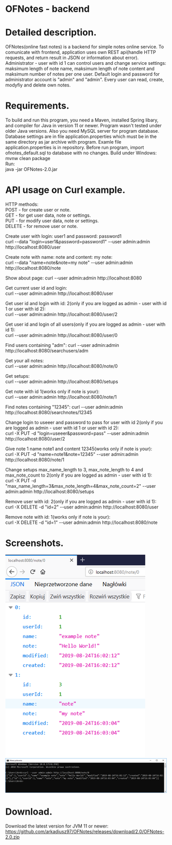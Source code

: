 # OFNotes - backend

# Detailed description.
OFNotes(online fast notes) is a backend for simple notes online service. To comunicate with frontend, application uses own REST api(handle HTTP requests, and return result in JSON or information about error). Administrator - user with id 1 can control users and change service settings: maksimum length of note name, maksimum length of note content and maksimum number of notes per one user. Default login and password for administrator account is "admin" and "admin". Every user can read, create, modyfiy and delete own notes. 

# Requirements.
To build and run this program, you need a Maven, installed Spring libary, and compiler for Java in version 11 or newer. Program wasn't tested under older Java versions. Also you need MySQL server for program database. Database settings are in file application.properties which must be in the same directory as jar archive with program. Examle file application.properties is in repository. Before run program, import ofnotes_default.sql to database with no changes.
Build under Windows:  
mvnw clean package  
Run:  
java -jar OFNotes-2.0.jar  

# API usage on Curl example.
HTTP methods:  
POST - for create user or note.  
GET - for get user data, note or settings.  
PUT - for modify user data, note or settings.  
DELETE - for remove user or note.  
  
Create user with login: user1 and password: password1  
curl --data "login=user1&password=password1" --user admin:admin http://localhost:8080/user  
  
Create note with name: note and content: my note:  
curl --data "name=note&note=my note" --user admin:admin http://localhost:8080/note  

Show about page:
curl --user admin:admin http://localhost:8080

Get current user id and login:  
curl --user admin:admin http://localhost:8080/user  
  
Get user id and login with id: 2(only if you are logged as admin - user with id 1 or user with id 2):  
curl --user admin:admin http://localhost:8080/user/2  
  
Get user id and login of all users(only if you are logged as admin - user with id 1):  
curl --user admin:admin http://localhost:8080/user/0  

Find users containing "adm":
curl --user admin:admin http://localhost:8080/searchusers/adm

Get your all notes:  
curl --user admin:admin http://localhost:8080/note/0
  
Get setups:  
curl --user admin:admin http://localhost:8080/setups  
  
Get note with id 1(works only if note is your):  
curl --user admin:admin http://localhost:8080/note/1  

Find notes containing "12345":
curl --user admin:admin http://localhost:8080/searchnotes/12345
  
Change login to useeer and password to pass for user with id 2(only if you are logged as admin - user with id 1 or user with id 2):  
curl -X PUT -d "login=useeer&password=pass" --user admin:admin http://localhost:8080/user/2  
  
Give note 1 name note1 and content 12345(works only if note is your):  
curl -X PUT -d "name=note1&note=12345" --user admin:admin http://localhost:8080/note/1  
  
Change setups max_name_length to 3, max_note_length to 4 and max_note_count to 2(only if you are logged as admin - user with id 1):  
curl -X PUT -d "max_name_length=3&max_note_length=4&max_note_count=2" --user admin:admin http://localhost:8080/setups  
  
Remove user with id: 2(only if you are logged as admin - user with id 1):  
curl -X DELETE -d "id=2" --user admin:admin http://localhost:8080/user  
  
Remove note with id: 1(works only if note is your):  
curl -X DELETE -d "id=1" --user admin:admin http://localhost:8080/note  
  
# Screenshots.  

![Firefox](https://github.com/arkadiusz97/OFNotes/blob/master/screenshots/Firefox.PNG)
![cmd](https://github.com/arkadiusz97/OFNotes/blob/master/screenshots/cmd.png)

# Download.
Download the latest version for JVM 11 or newer: https://github.com/arkadiusz97/OFNotes/releases/download/2.0/OFNotes-2.0.zip
